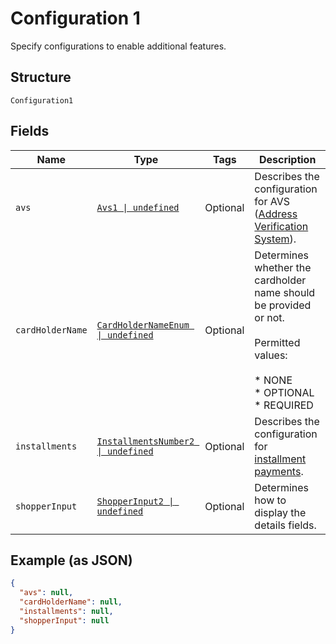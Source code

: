 
# Configuration 1

Specify configurations to enable additional features.

## Structure

`Configuration1`

## Fields

| Name | Type | Tags | Description |
|  --- | --- | --- | --- |
| `avs` | [`Avs1 \| undefined`](../../doc/models/avs-1.md) | Optional | Describes the configuration for AVS ([Address Verification System](https://en.wikipedia.org/wiki/Address_Verification_System)). |
| `cardHolderName` | [`CardHolderNameEnum \| undefined`](../../doc/models/card-holder-name-enum.md) | Optional | Determines whether the cardholder name should be provided or not.<br><br>Permitted values:<br><br>* NONE<br>* OPTIONAL<br>* REQUIRED |
| `installments` | [`InstallmentsNumber2 \| undefined`](../../doc/models/installments-number-2.md) | Optional | Describes the configuration for [installment payments](https://docs.adyen.com/payment-methods/cards/credit-card-installments). |
| `shopperInput` | [`ShopperInput2 \| undefined`](../../doc/models/shopper-input-2.md) | Optional | Determines how to display the details fields. |

## Example (as JSON)

```json
{
  "avs": null,
  "cardHolderName": null,
  "installments": null,
  "shopperInput": null
}
```

